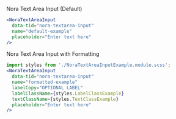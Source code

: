 Nora Text Area Input (Default)

```jsx
<NoraTextAreaInput
  data-tid="nora-textarea-input"
  name="default-example"
  placeholder="Enter text here"
/>
```

Nora Text Area Input with Formatting

```jsx
import styles from './NoraTextAreaInputExample.module.scss';
<NoraTextAreaInput
  data-tid="nora-textarea-input"
  name="formatted-example"
  labelCopy="OPTIONAL LABEL"
  labelClassName={styles.LabelClassExample}
  textClassName={styles.TextClassExample}
  placeholder="Enter text here"
/>
```
